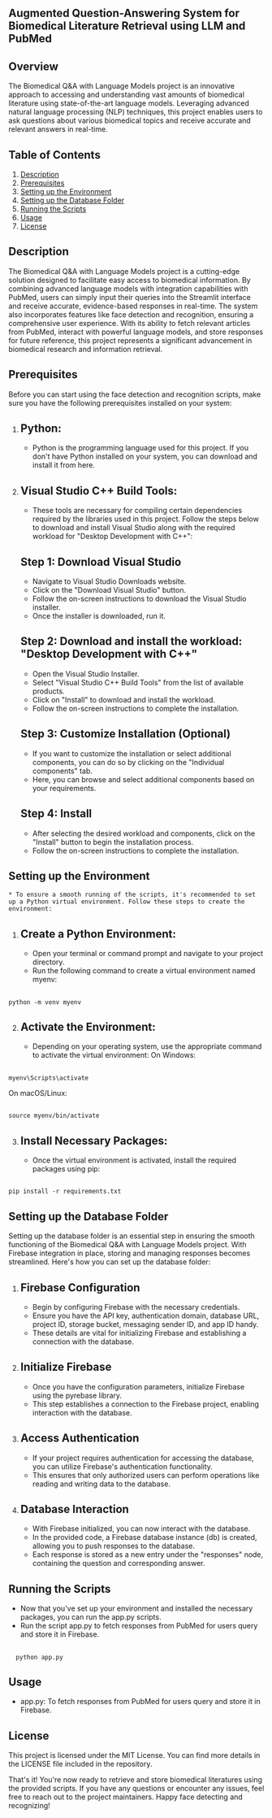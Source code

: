 ## Augmented Question-Answering System for Biomedical Literature Retrieval using LLM and PubMed

## Overview
The Biomedical Q&A with Language Models project is an innovative approach to accessing and understanding vast amounts of biomedical literature using state-of-the-art language models. Leveraging advanced natural language processing (NLP) techniques, this project enables users to ask questions about various biomedical topics and receive accurate and relevant answers in real-time.

## Table of Contents
1. [Description](#Description)
2. [Prerequisites](#Prerequisites)
3. [Setting up the Environment](#SettinguptheEnvironment)
4. [Setting up the Database Folder](#SettinguptheDatabaseFolder)
5. [Running the Scripts](#RunningtheScripts)
6. [Usage](#Usage)
7. [License](#License)

## Description
The Biomedical Q&A with Language Models project is a cutting-edge solution designed to facilitate easy access to biomedical information. By combining advanced language models with integration capabilities with PubMed, users can simply input their queries into the Streamlit interface and receive accurate, evidence-based responses in real-time. The system also incorporates features like face detection and recognition, ensuring a comprehensive user experience. With its ability to fetch relevant articles from PubMed, interact with powerful language models, and store responses for future reference, this project represents a significant advancement in biomedical research and information retrieval.

## Prerequisites
Before you can start using the face detection and recognition scripts, make sure you have the following prerequisites installed on your system:

1. ## Python:
    * Python is the programming language used for this project. If you don't have Python installed on your system, you can download and install it from here.

2. ## Visual Studio C++ Build Tools:
   * These tools are necessary for compiling certain dependencies required by the libraries used in this project. Follow the steps below to download and install
     Visual Studio along with the required workload for "Desktop Development with C++":

   ## Step 1: Download Visual Studio
      * Navigate to Visual Studio Downloads website.
      * Click on the "Download Visual Studio" button.
      * Follow the on-screen instructions to download the Visual Studio installer.
      * Once the installer is downloaded, run it.
        
   ## Step 2: Download and install the workload: "Desktop Development with C++"
      * Open the Visual Studio Installer.
      * Select "Visual Studio C++ Build Tools" from the list of available products.
      * Click on "Install" to download and install the workload.
      * Follow the on-screen instructions to complete the installation.
      
   ## Step 3: Customize Installation (Optional)
      * If you want to customize the installation or select additional components, you can do so by clicking on the "Individual components" tab.
      * Here, you can browse and select additional components based on your requirements.
      
   ## Step 4: Install
      * After selecting the desired workload and components, click on the "Install" button to begin the installation process.
      * Follow the on-screen instructions to complete the installation.

## Setting up the Environment
    * To ensure a smooth running of the scripts, it's recommended to set up a Python virtual environment. Follow these steps to create the environment:

1. ## Create a Python Environment:
      * Open your terminal or command prompt and navigate to your project directory.
      * Run the following command to create a virtual environment named myenv:
##
    python -m venv myenv
    
2. ## Activate the Environment:
      * Depending on your operating system, use the appropriate command to activate the virtual environment:
  On Windows:
  ##
    myenv\Scripts\activate
  On macOS/Linux:
  ##
    source myenv/bin/activate
    
3. ## Install Necessary Packages:
      * Once the virtual environment is activated, install the required packages using pip:
  ##
    pip install -r requirements.txt

## Setting up the Database Folder
Setting up the database folder is an essential step in ensuring the smooth functioning of the Biomedical Q&A with Language Models project. With Firebase integration in place, storing and managing responses becomes streamlined. Here's how you can set up the database folder:

1. ## Firebase Configuration 
   * Begin by configuring Firebase with the necessary credentials. 
   * Ensure you have the API key, authentication domain, database URL, project ID, storage bucket, messaging sender ID, and app ID handy. 
   * These details are vital for initializing Firebase and establishing a connection with the database.

2. ## Initialize Firebase 
   * Once you have the configuration parameters, initialize Firebase using the pyrebase library. 
   * This step establishes a connection to the Firebase project, enabling interaction with the database.

3. ## Access Authentication 
   * If your project requires authentication for accessing the database, you can utilize Firebase's authentication functionality. 
   * This ensures that only authorized users can perform operations like reading and writing data to the database.

4. ## Database Interaction 
   * With Firebase initialized, you can now interact with the database.
   * In the provided code, a Firebase database instance (db) is created, allowing you to push responses to the database.
   * Each response is stored as a new entry under the "responses" node, containing the question and corresponding answer.
     
## Running the Scripts
* Now that you've set up your environment and installed the necessary packages, you can run the app.py scripts.
* Run the script app.py to fetch responses from PubMed for users query and store it in Firebase.
##
      python app.py

## Usage
* app.py: To fetch responses from PubMed for users query and store it in Firebase.

## License
This project is licensed under the MIT License. You can find more details in the LICENSE file included in the repository.

That's it! You're now ready to retrieve and store biomedical literatures using the provided scripts. If you have any questions or encounter any issues, feel free to reach out to the project maintainers. 
Happy face detecting and recognizing!
